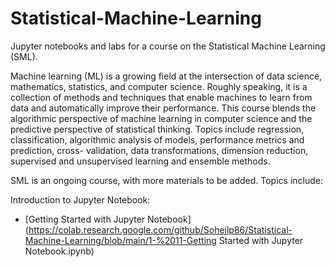 # Statistical-Machine-Learning
 Jupyter notebooks and labs for a course on the Statistical Machine Learning (SML).

 Machine learning (ML) is a growing field at the intersection of data science, mathematics,
statistics, and computer science. Roughly speaking, it is a collection of methods and techniques that enable
machines to learn from data and automatically improve their performance. This course blends the algorithmic
perspective of machine learning in computer science and the predictive perspective of statistical thinking. Topics
include regression, classification, algorithmic analysis of models, performance metrics and prediction, cross-
validation, data transformations, dimension reduction, supervised and unsupervised learning and ensemble
methods. 

SML is an ongoing course, with more materials to be added.
Topics include:

Introduction to Jupyter Notebook:
- [Getting Started with Jupyter Notebook](https://colab.research.google.com/github/Soheilp86/Statistical-Machine-Learning/blob/main/1-%2011-Getting Started with Jupyter Notebook.ipynb)


